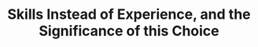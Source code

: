 ---
title: "Skills Instead of Experience, and the Significance of this Choice"
layout: post
lang: en
lang-ref: 304-skills-instead-of-experience
section: 3
category: 
  - diversity
hero:
  image:
    src: 3.4-tx-heading.jpg
    alt: A photo of colorful star-shaped candies.
blocks:
  - type: title
    label: The Problem
  - Selection criteria (or job requirements) are at the centre of the merit based system that is  the talent pipeline for government. It’s a big role for what can otherwise be a small section of the job advertisement. Nonetheless, this small section is what is primarily used to decide who will be hired by the Government of Canada and who won’t be.  
  - In the Government of Canada, it’s standard practice to craft criteria that are several sentences long, often describing the experience that the manager and HR advisor think will ensure applicants have the skills needed to do the work. The problem with this approach is that it constrains the paths by which people could have acquired the skills. If those involved in creating the job advertisement are unaware that similar work is being performed in other sectors, they might even limit the experience to be “in government”.
  - At scale this type of experience based, or biography based staffing can have a huge impact on the life experiences that those entering government have. In other words, the type of selection criteria we use can directly shape the diversity of the talent we hire.
  - To address this limitation of experience criteria, Talent Cloud decided to shift to exclusively allow skills (and occasionally knowledge) as criteria on our job advertisements. Experience still plays a key role in the application process. Applicants are encouraged to submit their experience as evidence that they have the skills requested on the advertisement. But using skills, rather than experience, as a criteria means we’re not limiting what experience led to developing and demonstrating those skills.
  - type: subtitle
    label: A Problem of Our Own
  - Because of Talent Cloud’s lack of access to a Protected B server, the team was unable to collect Employment Equity data on the platform, which seriously undercut our ability to statistically prove (or disprove) the validity of the model.
  - To address this, we took extra care to conduct qualitative analysis, and interview applicants and managers wherever possible. We were also able to do a more in depth analysis of a small handful of positions on the platform. But a larger statistical study will be required before any definitive conclusions can be drawn.
  - type: title
    label: The Hypotheses
  - "The overall idea: Changing the definition of the requirements in the selection criteria for the job advertisement will change who gets hired in the end. By replacing a list of detailed required experiences with a list of skills, and broadening what is considered evidence of competence, more people are likely to have life paths that will allow them to claim and demonstrate that skill, which will lead to more diversity in the applicant pool."
  - "The new model will be able work within the current government hiring ecosystem to translate value and influence decision making at critical points in the staffing process:"
  - type: list
    style: ordered
    items:
      - "<strong style=\"letter-spacing: -1px;\" data-h2-font-weight=\"b(800)\" data-h2-font-color=\"b(purple)\">Creating the job advertisement:</strong> Managers will be able to articulate their hiring needs in terms of skills, rather than previous experience, when they are developing the job advertisement."
      - "<strong style=\"letter-spacing: -1px;\" data-h2-font-weight=\"b(800)\" data-h2-font-color=\"b(purple)\">Decision to apply:</strong> Using skills on the job advertisement, rather than experience, will attract a more diverse group of applicants, as more people will see themselves as potentially qualified for the role."
      - "<strong style=\"letter-spacing: -1px;\" data-h2-font-weight=\"b(800)\" data-h2-font-color=\"b(purple)\">Application:</strong> Applicants will be able to put forward sufficient evidence in the job application to demonstrate that they have the required skills."
      - "<strong style=\"letter-spacing: -1px;\" data-h2-font-weight=\"b(800)\" data-h2-font-color=\"b(purple)\">Initial screening:</strong> Managers and HR advisors will be able to understand the value of this evidence so they can decide who to invite to further testing and who to screen out."
      - "<strong style=\"letter-spacing: -1px;\" data-h2-font-weight=\"b(800)\" data-h2-font-color=\"b(purple)\">Final hiring decision:</strong> A final result will show increased diversity, leveraging what is hopefully a higher percentage of equity-seeking applicants in the initial applicant pool and following the application screening stage."
  - type: image
    src: 3.4-tx-compass.jfif
    alt: A photo of a hand holding a compass against a backdrop of a small fishing village and snowy mountains.
    route: section1
  - type: title
    label: The Experiment
  - This was a multi-year endeavour, with several stages in testing and development.
  - Initially, Talent Cloud worked on the Impact-Driven staffing model (see Section 2). This helped managers articulate job requirements by first focusing on what the impact of the hire would be, and then what key tasks would be done to deliver the impact, and what skills would be required to do those tasks. This led into testing of numerous different types of skills frameworks and methodologies (which could fill their own small report).
  - Once a framework for articulating skills requirements was selected, based on user testing with hiring managers, an MS word document version of the flow was given to managers to use for testing on live job advertisements. Following the success of this early testing, the framework was coded into the platform as part of the tool for building job advertisements.
  - User testing was also done with applicants to see if the skills design was appealing, and something that they could speak against in an application. This was then tested live through the early version of the job advertisement and application process, where applicants were able to claim skills at certain levels, and then provide both explanations and attached evidence (such as micro-reference contacts or portfolios).  
  - The Talent Cloud team then carefully monitored how managers and HR advisors processed the information in the application forms. The team also tracked, to the extent possible, how applicants were viewed as they moved through the hiring process.
  - The team also interviewed numerous managers and applicants, and conducted a survey with applicants on their platform experiences.
  - type: title
    label: The Results
  - While the approach appeared to produce the desired result in terms of diversity in the applicant pool (to the extent that we were able to determine), the early application process proved to be a stumbling block in the process. Some managers and HR advisors had a lot of difficulty assessing applicants who didn’t have more traditional experience, and many applicants didn’t provide the necessary evidence for the skill required when the application gave them the chance to do so. This problem persisted with the initial design, even after several smaller interventions and nudges were added on both the applicant and manager side of the equation.
  - Interestingly, despite the challenges at the screening stage, managers still ended up making diverse hires, and many reported that they found talent that they would never have normally managed to attract or would have hired. Applicants who were hired also regularly reported that they had previously not been successful in government applications or had not wanted to apply, and that the skill-based selection criteria had influenced how they perceived their qualifications when they saw the initial job advertisement.
  - So the problem with the model was clearly at the screening stage - not with the attraction of applicants or the final decision of managers. Talent Cloud determined that a better “value calculator” was needed if managers were going to be able to recognize and accept a wide variety of skills evidence from applicants. And applicants were going to need to be better equipped to give managers what they were looking for when making the decision.
  - "This led to the development of a tagging system where applicants are able to identify experiences in one of five categories:"
  - type: list
    style: unordered
    items:
      - Education
      - Work Experience
      - Community Experience
      - Personal Experience
      - Awards
  - Once an experience is tagged, applicants are asked to connect skills to the experience, and then explain how the skill was used during that specific experience. The platform then produces a narrative of the skills experience that can be viewed either chronologically or per skill. Applicants are given a window into what managers see when they assess if an applicant possesses the necessary skill or not. And managers are presented with the information they need in a way that showcases skills gained through non-traditional work and education pathways.
  - Notably, this design was heavily influenced by user testing with Indigenous users and others from underrepresented groups who emphasized that there needed to be a better way to recognize the value of their lived experience.
  - "In user testing throughout 2020, and in the very limited live testing in 2021, this new design performed spectacularly well. It has been one of our team’s most successful interventions, and one of the hardest pieces of theory and design the team has worked on. We deeply hope that someone will be able to continue this research with a statistically large enough sample size. <strong style=\"letter-spacing: -1px;\" data-h2-font-weight=\"b(800)\" data-h2-font-color=\"b(purple)\">If proven as a methodology, this could have an impact on the design of many inclusion and diversity approaches in the Government of Canada, far beyond just recruitment.</strong>"
  - type: title
    label: Insights
  - Setting skills as the essential criteria (rather than biographically based experience) proved to be a highly valuable intervention in terms of advancing diversity. But it’s not an intervention that works alone. 
  - "When it comes to advancing diversity and inclusion, it’s the totality of the ecosystem that matters. That means that diversity and inclusion must be structurally supported at every stage - from the initial appeal of a recruitment platform to the design of the job advertisement to the initial screening to the final assessment. <strong style=\"letter-spacing: -1px;\" data-h2-font-weight=\"b(800)\" data-h2-font-color=\"b(purple)\">While setting skills as the heart of the process made a difference, that difference would have been undone if we hadn’t found a methodology that allowed managers to see and translate the value of diverse lived experiences into a recognition of those skills.</strong>"
  - type: callout
    title: Assessment for soft skills
    content: 
      - In our user testing, managers wanted to validate soft skills (transferable skills) by testing them directly or through reference checks. Few even considered the information on soft skills applicants provided in their applications. And evidence of soft skills was one of the things in an application that people had the hardest job writing. 
      - Because it takes a lot of time to apply to jobs, and we don’t want to ask for things that aren’t needed, in the new Timeline Application Model applicants no longer need to write descriptions on how they met the soft skill requirements. This saves time and energy for managers and applicants, and places more emphasis on providing strong, clear evidence of occupational skills in the initial application.
  - "Bottom line: rewriting essential criteria won’t make a difference alone. But replacing detailed experience criteria with required skills is a powerful step forward when paired with an application design that connects diverse life paths with the structural representation of applicant abilities."
---